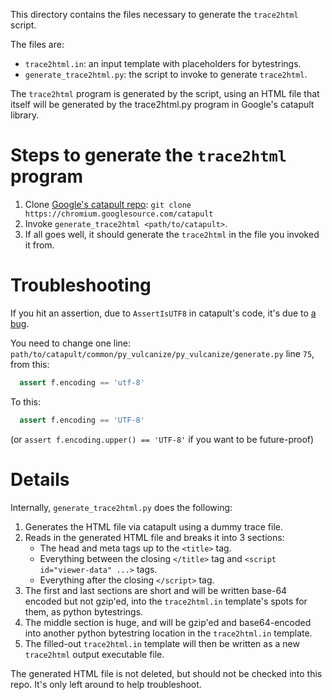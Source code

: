 This directory contains the files necessary to generate the `trace2html` script.

The files are:
* `trace2html.in`: an input template with placeholders for bytestrings.
* `generate_trace2html.py`: the script to invoke to generate `trace2html`.

The `trace2html` program is generated by the script, using an HTML file that
itself will be generated by the trace2html.py program in Google's catapult library.

# Steps to generate the `trace2html` program

1. Clone [Google's catapult repo](https://chromium.googlesource.com/catapult): `git clone https://chromium.googlesource.com/catapult`
2. Invoke `generate_trace2html <path/to/catapult>`.
3. If all goes well, it should generate the `trace2html` in the file you invoked it from.


# Troubleshooting

If you hit an assertion, due to `AssertIsUTF8` in catapult's code, it's due to [a bug](https://bugs.chromium.org/p/chromium/issues/detail?id=1333290).

You need to change one line: `path/to/catapult/common/py_vulcanize/py_vulcanize/generate.py` line `75`, from this:
```py
  assert f.encoding == 'utf-8'
```
To this:
```py
  assert f.encoding == 'UTF-8'
```
(or `assert f.encoding.upper() == 'UTF-8'` if you want to be future-proof)


# Details

Internally, `generate_trace2html.py` does the following:

   1. Generates the HTML file via catapult using a dummy trace file.
   2. Reads in the generated HTML file and breaks it into 3 sections:
      * The head and meta tags up to the `<title>` tag.
      * Everything between the closing `</title>` tag and `<script id="viewer-data" ...>` tags.
      * Everything after the closing `</script>` tag.
   3. The first and last sections are short and will be written base-64
      encoded but not gzip'ed, into the `trace2html.in` template's spots for
      them, as python bytestrings.
   4. The middle section is huge, and will be gzip'ed and base64-encoded
      into another python bytestring location in the `trace2html.in` template.
   5. The filled-out `trace2html.in` template will then be written as a new
      `trace2html` output executable file.

The generated HTML file is not deleted, but should not be checked into this
repo. It's only left around to help troubleshoot.
